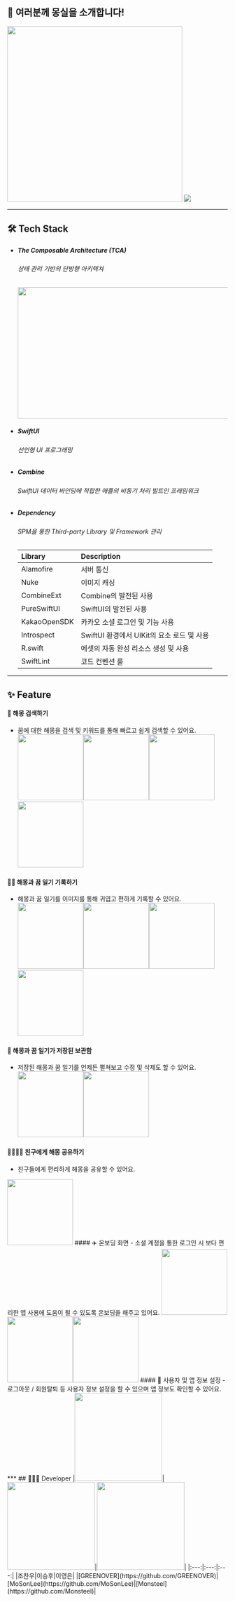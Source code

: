 ## 👋 여러분께 몽실을 소개합니다!
<img src="https://user-images.githubusercontent.com/72292617/173782809-0c6cf1db-f763-493c-b526-852614e58a36.png" width=400 height=400> <img src="https://user-images.githubusercontent.com/72292617/173787675-7127ad8d-b65c-4c79-a7f8-f1b47ffa8aca.png">   

***
## 🛠 Tech Stack   
- ##### The Composable Architecture (TCA)   
  ###### 상태 관리 기반의 단방향 아키텍쳐   
	<img src="https://user-images.githubusercontent.com/72292617/173770545-ec65e084-6d03-4e02-b66d-07ea6aae4972.png" width=600 height=300>   
- ##### SwiftUI   
  ###### 선언형 UI 프로그래밍   
- ##### Combine   
  ###### SwiftUI 데이터 바인딩에 적합한 애플의 비동기 처리 빌트인 프레임워크   
- ##### Dependency   
  ###### SPM을 통한 Third-party Library 및 Framework 관리    
  |Library|Description|
  |:---|:---|
  |Alamofire|서버 통신|
  |Nuke|이미지 캐싱|
  |CombineExt|Combine의 발전된 사용|
  |PureSwiftUI|SwiftUI의 발전된 사용|
  |KakaoOpenSDK|카카오 소셜 로그인 및 기능 사용|
  |Introspect|SwiftUI 환경에서 UIKit의 요소 로드 및 사용|
  |R.swift|에셋의 자동 완성 리소스 생성 및 사용|
  |SwiftLint|코드 컨벤션 룰|
***
## ✨ Feature
#### 🔎 해몽 검색하기 
- 꿈에 대한 해몽을 검색 및 키워드를 통해 빠르고 쉽게 검색할 수 있어요.
<img src="https://user-images.githubusercontent.com/72292617/174019075-d660eeeb-72a9-4694-9d60-cc53da403fb5.png" width=150><img src="https://user-images.githubusercontent.com/72292617/174019080-e9d24244-0da6-4de3-a2bb-22791ba35af4.png" width=150><img src="https://user-images.githubusercontent.com/72292617/174019058-a9374274-b200-4723-90db-a88de8e098c2.png" width=150><img src="https://user-images.githubusercontent.com/72292617/174019069-7eea0b89-097c-4541-a722-2d30e0e3d818.png" width=150>
#### ✍🏻 해몽과 꿈 일기 기록하기
- 해몽과 꿈 일기를 이미지를 통해 귀엽고 편하게 기록할 수 있어요.
<img src="https://user-images.githubusercontent.com/72292617/174019572-2bef8bb3-d6e1-4cb0-ac2e-c9a48b6b6b42.png" width=150><img src="https://user-images.githubusercontent.com/72292617/174019578-ae90b473-2f66-40a5-822d-e7aba8937eea.png" width=150><img src="https://user-images.githubusercontent.com/72292617/174019575-1fb9e70b-3ae7-468d-971c-449367d5fe5c.png" width=150><img src="https://user-images.githubusercontent.com/72292617/174019563-706cb9f1-ad7f-4d3d-b673-60e9c23318c5.png" width=150>
#### 📔 해몽과 꿈 일기가 저장된 보관함
- 저장된 해몽과 꿈 일기를 언제든 펼쳐보고 수정 및 삭제도 할 수 있어요.
<img src="https://user-images.githubusercontent.com/72292617/174019833-29ce86e1-6df0-4e64-a24f-711d0995aef0.png" width=150><img src="https://user-images.githubusercontent.com/72292617/174019855-7b9b1723-af15-4407-849a-ca5ba9d9acde.png" width=150>
#### 👨‍👨‍👧‍👦 친구에게 해몽 공유하기
- 친구들에게 편리하게 해몽을 공유할 수 있어요.
<img src="https://user-images.githubusercontent.com/72292617/174020645-1df49cdb-c798-422b-bedc-e258f9dc50da.png" width=150>
#### ✈️ 온보딩 화면
- 소셜 계정을 통한 로그인 시 보다 편리한 앱 사용에 도움이 될 수 있도록 온보딩을 해주고 있어요.
<img src="https://user-images.githubusercontent.com/72292617/174019973-cb9cca6a-aefa-4f94-8f37-84954a56925c.png" width=150><img src="https://user-images.githubusercontent.com/72292617/174019971-67165d45-0d60-4956-ab31-5d4540a5c692.png" width=150><img src="https://user-images.githubusercontent.com/72292617/174019969-312e3d09-d96e-4fd8-a058-9c68422ce679.png" width=150>
#### 📱 사용자 및 앱 정보 설정
- 로그아웃 / 회원탈퇴 등 사용자 정보 설정을 할 수 있으며 앱 정보도 확인할 수 있어요.
***
## 🧑🏻‍💻 Developer   
|<img src="https://user-images.githubusercontent.com/72292617/173739222-2206b80e-422a-4b10-887b-f03d3a2839ee.jpg" width=200 height=200>|<img src="https://user-images.githubusercontent.com/72292617/173752995-4123b3e4-6c0b-4330-b6c4-8ee8fbf80e36.jpg" width=200 height=200>|<img src="https://user-images.githubusercontent.com/72292617/173739539-0893dcd7-69ad-4f5d-a22e-a6d41a96958f.png" width=200 height=200>|
|:---:|:---:|:---:|
|조찬우|이승후|이영은|
|[GREENOVER](https://github.com/GREENOVER)|[MoSonLee](https://github.com/MoSonLee)|[Monsteel](https://github.com/Monsteel)|